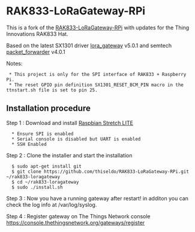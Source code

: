 # RAK833-LoRaGateway-RPi

This is a fork of the [RAK833-LoRaGateway-RPi](https://github.com/RAKWireless/RAK833-LoRaGateway-RPi) with updates for the Thing Innovations RAK833 Hat.

Based on the latest SX1301 driver [lora_gateway](https://github.com/Lora-net/lora_gateway) v5.0.1 and semtech [packet_forwarder](https://github.com/Lora-net/packet_forwarder) v4.0.1  

Notes: 

     * This project is only for the SPI interface of RAK833 + Raspberry Pi.
     * The reset GPIO pin definition SX1301_RESET_BCM_PIN macro in the ttnstart.sh file is set to pin 25.

##	Installation procedure

Step 1 : Download and install [Raspbian Stretch LITE](https://www.raspberrypi.org/downloads/raspbian/)

      * Ensure SPI is enabled
      * Serial console is disabled but UART is enabled
      * SSH Enabled

Step 2 : Clone the installer and start the installation

      $ sudo apt-get install git
      $ git clone https://github.com/thiseldo/RAK833-LoRaGateway-RPi.git ~/rak833-loragateway
      $ cd ~/rak833-loragateway
      $ sudo ./install.sh

Step 3 : Now you have a running gateway after restart! in additon you can check the log info at /var/log/syslog.

Step 4 : Register gateway on The Things Network console https://console.thethingsnetwork.org/gateways/register

